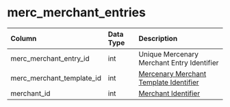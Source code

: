# merc\_merchant\_entries

| Column | Data Type | Description |
| :--- | :--- | :--- |
| merc\_merchant\_entry\_id | int | Unique Mercenary Merchant Entry Identifier |
| merc\_merchant\_template\_id | int | [Mercenary Merchant Template Identifier](merc_merchant_templates.md) |
| merchant\_id | int | [Merchant Identifier](../merchants/merchantlist.md) |

